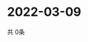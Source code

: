 # 2022-03-09
  共 0条

  <!-- BEGIN -->
  <!-- 最后更新时间Wed Mar 09 2022 17:08:33 GMT+0000 (Coordinated Universal Time) -->
  
  <!-- END -->
  
  